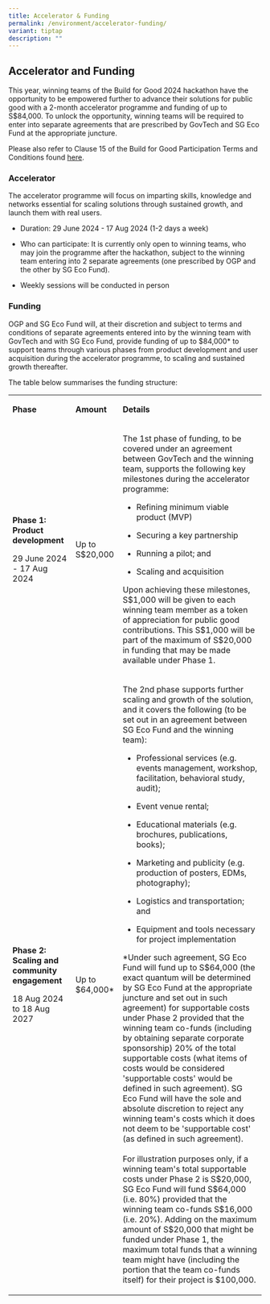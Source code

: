 ```yaml
---
title: Accelerator & Funding
permalink: /environment/accelerator-funding/
variant: tiptap
description: ""
---
```

<h2><strong>Accelerator and Funding</strong></h2>
<p>This year, winning teams of the Build for Good 2024 hackathon have the
opportunity to be empowered further to advance their solutions for public
good with a 2-month accelerator programme and funding of up to S$84,000.&nbsp;To
unlock the opportunity, winning teams will be required to enter into separate
agreements that are prescribed by GovTech and SG Eco Fund at the appropriate
juncture.</p>
<p></p>
<p>Please also refer to Clause 15 of the Build for Good Participation Terms
and Conditions found <a href="https://www.build.gov.sg/terms-of-use/" rel="noopener noreferrer nofollow" target="_blank">here</a>.</p>
<h3><strong>Accelerator</strong></h3>
<p>The accelerator programme will focus on imparting skills, knowledge and
networks essential for scaling solutions through sustained growth, and
launch them with real users.
<br>
</p>
<ul>
<li>
<p>Duration: 29 June 2024 - 17 Aug 2024 (1-2 days a week)</p>
</li>
<li>
<p>Who can participate: It is currently only open to winning teams, who may
join the programme after the hackathon, subject to the winning team entering
into 2 separate agreements (one prescribed by OGP and the other by SG Eco
Fund).</p>
</li>
<li>
<p>Weekly sessions will be conducted in person</p>
</li>
</ul>
<h3><strong>Funding</strong></h3>
<p>OGP and SG Eco Fund will, at their discretion and subject to terms and
conditions of separate agreements entered into by the winning team with
GovTech and with SG Eco Fund, provide funding of up to $84,000* to support
teams through various phases from product development and user acquisition
during the accelerator programme, to scaling and sustained growth thereafter.
<br>
</p>
<p>The table below summarises the funding structure:
<br>
</p>
<table style="minWidth: 75px">
<colgroup>
<col>
<col>
<col>
</colgroup>
<tbody>
<tr>
<td rowspan="1" colspan="1">
<p><strong>Phase</strong>
</p>
</td>
<td rowspan="1" colspan="1">
<p><strong>Amount</strong>
</p>
</td>
<td rowspan="1" colspan="1">
<p><strong>Details</strong>
</p>
</td>
</tr>
<tr>
<td rowspan="1" colspan="1">
<p><strong>Phase 1: Product development</strong>
</p>
<p></p>
<p>29 June 2024 - 17 Aug 2024</p>
<p></p>
</td>
<td rowspan="1" colspan="1">
<p>Up to S$20,000</p>
</td>
<td rowspan="1" colspan="1">
<p>The 1st phase of funding, to be covered under an agreement between GovTech
and the winning team, supports the following key milestones during the
accelerator programme:
<br>
</p>
<ul>
<li>
<p>Refining minimum viable product (MVP)</p>
</li>
<li>
<p>Securing a key partnership</p>
</li>
<li>
<p>Running a pilot; and</p>
</li>
<li>
<p>Scaling and acquisition</p>
</li>
</ul>
<p>Upon achieving these milestones, S$1,000 will be given to each winning
team member as a token of appreciation for public good contributions. This
S$1,000 will be part of the maximum of S$20,000 in funding that may be
made available under Phase 1.</p>
</td>
</tr>
<tr>
<td rowspan="1" colspan="1">
<p><strong>Phase 2: Scaling and community engagement</strong>
</p>
<p></p>
<p>18 Aug 2024 to 18 Aug 2027</p>
</td>
<td rowspan="1" colspan="1">
<p>Up to $64,000*</p>
</td>
<td rowspan="1" colspan="1">
<p>The 2nd phase supports further scaling and growth of the solution, and
it covers the following (to be set out in an agreement between SG Eco Fund
and the winning team):</p>
<ul>
<li>
<p>Professional services (e.g. events management, workshop, facilitation,
behavioral study, audit);</p>
</li>
<li>
<p>Event venue rental;</p>
</li>
<li>
<p>Educational materials (e.g. brochures, publications, books);</p>
</li>
<li>
<p>Marketing and publicity (e.g. production of posters, EDMs, photography);</p>
</li>
<li>
<p>Logistics and transportation; and</p>
</li>
<li>
<p>Equipment and tools necessary for project implementation</p>
</li>
</ul>
<p></p>
<p>*Under such agreement, SG Eco Fund will fund up to S$64,000 (the exact
quantum will be determined by SG Eco Fund at the appropriate juncture and
set out in such agreement) for supportable costs under Phase 2 provided
that the winning team co-funds (including by obtaining separate corporate
sponsorship) 20% of the total supportable costs (what items of costs would
be considered 'supportable costs' would be defined in such agreement).
SG Eco Fund will have the sole and absolute discretion to reject any winning
team's costs which it does not deem to be 'supportable cost' (as defined
in such agreement).
<br>
<br>For illustration purposes only, if a winning team's total supportable
costs under Phase 2 is S$20,000, SG Eco Fund will fund S$64,000 (i.e. 80%)
provided that the winning team co-funds S$16,000 (i.e. 20%). Adding on
the maximum amount of S$20,000 that might be funded under Phase 1, the
maximum total funds that a winning team might have (including the portion
that the team co-funds itself) for their project is $100,000.</p>
<p></p>
</td>
</tr>
</tbody>
</table>
<p></p>
